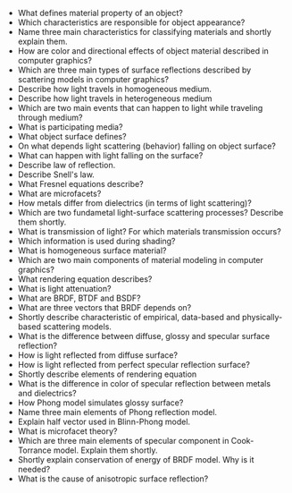
* What defines material property of an object?
* Which characteristics are responsible for object appearance?
* Name three main characteristics for classifying materials and shortly explain them.
* How are color and directional effects of object material described in computer graphics?
* Which are three main types of surface reflections described by scattering models in computer graphics?
* Describe how light travels in homogeneous medium.
* Describe how light travels in heterogeneous medium
* Which are two main events that can happen to light while traveling through medium?
* What is participating media?
* What object surface defines?
* On what depends light scattering (behavior) falling on object surface?
* What can happen with light falling on the surface?
* Describe law of reflection.
* Describe Snell's law. 
* What Fresnel equations describe?
* What are microfacets?
* How metals differ from dielectrics (in terms of light scattering)?
* Which are two fundametal light-surface scattering processes? Describe them shortly.
* What is transmission of light? For which materials transmission occurs?
* Which information is used during shading?  
* What is homogeneous surface material?
* Which are two main components of material modeling in computer graphics?
* What rendering equation describes?
* What is light attenuation?
* What are BRDF, BTDF and BSDF? 
* What are three vectors that BRDF depends on?
* Shortly describe characteristic of empirical, data-based and physically-based scattering models.
* What is the difference between diffuse, glossy and specular surface reflection?
* How is light reflected from diffuse surface?
* How is light reflected from perfect specular reflection surface?
* Shortly describe elements of rendering equation
* What is the difference in color of specular reflection between metals and dielectrics?
* How Phong model simulates glossy surface?
* Name three main elements of Phong reflection model.
* Explain half vector used in Blinn-Phong model.
* What is microfacet theory?
* Which are three main elements of specular component in Cook-Torrance model. Explain them shortly.
* Shortly explain conservation of energy of BRDF model. Why is it needed?
* What is the cause of anisotropic surface reflection?